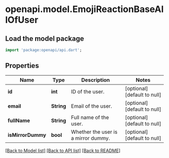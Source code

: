 # openapi.model.EmojiReactionBaseAllOfUser

## Load the model package
```dart
import 'package:openapi/api.dart';
```

## Properties
Name | Type | Description | Notes
------------ | ------------- | ------------- | -------------
**id** | **int** | ID of the user.  | [optional] [default to null]
**email** | **String** | Email of the user.  | [optional] [default to null]
**fullName** | **String** | Full name of the user.  | [optional] [default to null]
**isMirrorDummy** | **bool** | Whether the user is a mirror dummy.  | [optional] [default to null]

[[Back to Model list]](../README.md#documentation-for-models) [[Back to API list]](../README.md#documentation-for-api-endpoints) [[Back to README]](../README.md)



